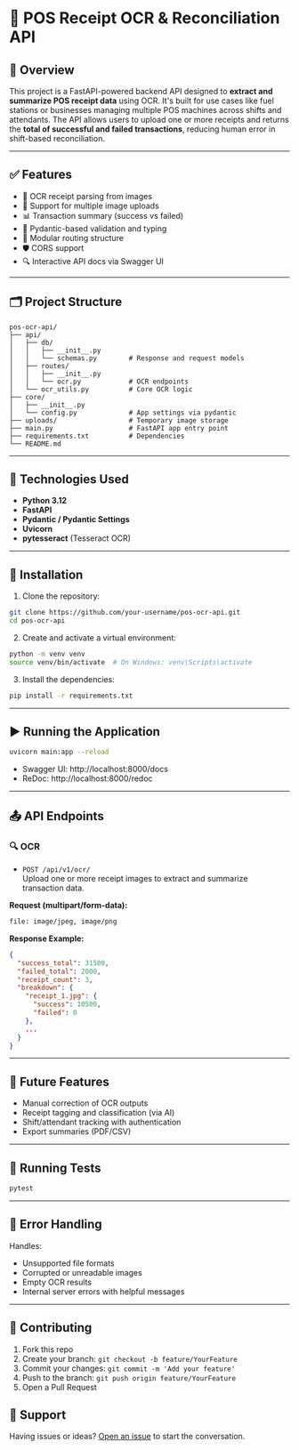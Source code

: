 
# 🚀 POS Receipt OCR & Reconciliation API

## 🧾 Overview

This project is a FastAPI-powered backend API designed to **extract and summarize POS receipt data** using OCR. It's built for use cases like fuel stations or businesses managing multiple POS machines across shifts and attendants. The API allows users to upload one or more receipts and returns the **total of successful and failed transactions**, reducing human error in shift-based reconciliation.

---

## ✅ Features

- 📸 OCR receipt parsing from images
- 📁 Support for multiple image uploads
- 📊 Transaction summary (success vs failed)
- 🧠 Pydantic-based validation and typing
- 🔄 Modular routing structure
- 🛡️ CORS support
- 🔍 Interactive API docs via Swagger UI

---

## 🗂️ Project Structure

```
pos-ocr-api/
├── api/
│   ├── db/
│   │   ├── __init__.py
│   │   └── schemas.py        # Response and request models
│   ├── routes/
│   │   ├── __init__.py
│   │   └── ocr.py            # OCR endpoints
│   └── ocr_utils.py          # Core OCR logic
├── core/
│   ├── __init__.py
│   └── config.py             # App settings via pydantic
├── uploads/                  # Temporary image storage
├── main.py                   # FastAPI app entry point
├── requirements.txt          # Dependencies
└── README.md
```

---

## 🔧 Technologies Used

- **Python 3.12**
- **FastAPI**
- **Pydantic / Pydantic Settings**
- **Uvicorn**
- **pytesseract** (Tesseract OCR)

---

## 🚀 Installation

1. Clone the repository:

```bash
git clone https://github.com/your-username/pos-ocr-api.git
cd pos-ocr-api
```

2. Create and activate a virtual environment:

```bash
python -m venv venv
source venv/bin/activate  # On Windows: venv\Scripts\activate
```

3. Install the dependencies:

```bash
pip install -r requirements.txt
```

---

## ▶️ Running the Application

```bash
uvicorn main:app --reload
```

- Swagger UI: http://localhost:8000/docs  
- ReDoc: http://localhost:8000/redoc  

---

## 📤 API Endpoints

### 🔍 OCR

- `POST /api/v1/ocr/`  
  Upload one or more receipt images to extract and summarize transaction data.

**Request (multipart/form-data):**
```bash
file: image/jpeg, image/png
```

**Response Example:**
```json
{
  "success_total": 31500,
  "failed_total": 2000,
  "receipt_count": 3,
  "breakdown": {
    "receipt_1.jpg": {
      "success": 10500,
      "failed": 0
    },
    ...
  }
}
```

---

## 📌 Future Features

- Manual correction of OCR outputs
- Receipt tagging and classification (via AI)
- Shift/attendant tracking with authentication
- Export summaries (PDF/CSV)

---

## 🧪 Running Tests

```bash
pytest
```

---

## 🧯 Error Handling

Handles:

- Unsupported file formats
- Corrupted or unreadable images
- Empty OCR results
- Internal server errors with helpful messages

---

## 🤝 Contributing

1. Fork this repo
2. Create your branch: `git checkout -b feature/YourFeature`
3. Commit your changes: `git commit -m 'Add your feature'`
4. Push to the branch: `git push origin feature/YourFeature`
5. Open a Pull Request



## 💬 Support

Having issues or ideas? [Open an issue](https://github.com/Oguntayo/pos-ocr-api/issues) to start the conversation.